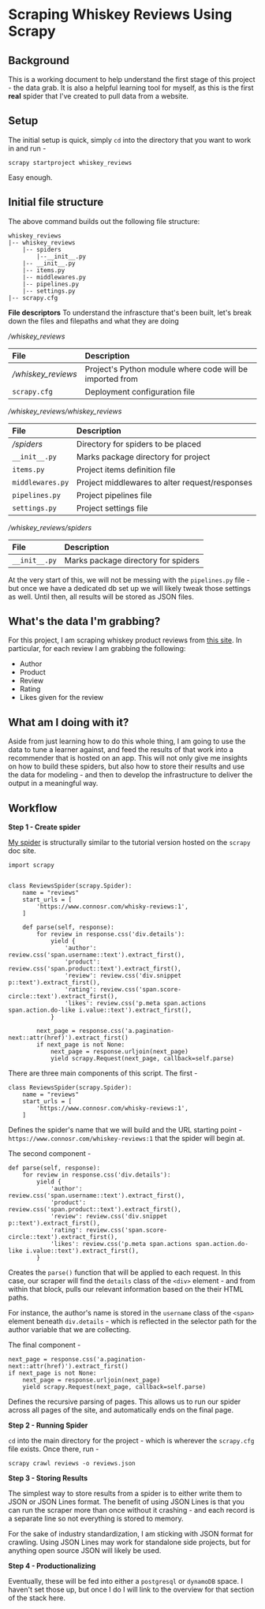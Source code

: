 Scraping Whiskey Reviews Using Scrapy
===

## Background
This is a working document to help understand the first stage of this project - the data grab. It is also a helpful learning tool for myself, as this is the first **real** spider that I've created to pull data from a website.

## Setup
The initial setup is quick, simply `cd` into the directory that you want to work in and run - 

```
scrapy startproject whiskey_reviews
```
Easy enough. 

## Initial file structure
The above command builds out the following file structure:

```
whiskey_reviews
|-- whiskey_reviews
	|-- spiders
		|--__init__.py
	|-- __init__.py
	|-- items.py
	|-- middlewares.py	
	|-- pipelines.py
	|-- settings.py
|-- scrapy.cfg
```
**File descriptors**
To understand the infrascture that's been built, let's break down the files and filepaths and what they are doing

*/whiskey_reviews*

| File        | Description  |
| :-------------|:---------|
| */whiskey_reviews* | Project's Python module where code will be imported from |
| `scrapy.cfg` | Deployment configuration file |

*/whiskey_reviews/whiskey_reviews*

| File        | Description  |
| :-------------|:---------|
| */spiders* | Directory for spiders to be placed |
| `__init__.py` | Marks package directory for project |
| `items.py` | Project items definition file |
| `middlewares.py` | Project middlewares to alter request/responses |
| `pipelines.py` | Project pipelines file |
| `settings.py` | Project settings file |

*/whiskey_reviews/spiders*

| File        | Description  |
| :-------------|:---------|
| `__init__.py` | Marks package directory for spiders |

At the very start of this, we will not be messing with the `pipelines.py` file - but once we have a dedicated db set up we will likely tweak those settings as well. Until then, all results will be stored as JSON files.

## What's the data I'm grabbing?
For this project, I am scraping whiskey product reviews from [this site](http://www.connosr.com/). In particular, for each review I am grabbing the following: 

- Author
- Product
- Review
- Rating
- Likes given for the review

## What am I doing with it?
Aside from just learning how to do this whole thing, I am going to use the data to tune a learner against, and feed the results of that work into a recommender that is hosted on an app. This will not only give me insights on how to build these spiders, but also how to store their results and use the data for modeling - and then to develop the infrastructure to deliver the output in a meaningful way. 

## Workflow

**Step 1 - Create spider**

[My spider](whiskey_reviews/whiskey_reviews/spiders/reviews_spider.py) is structurally similar to the tutorial version hosted on the `scrapy` doc site. 

```
import scrapy


class ReviewsSpider(scrapy.Spider):
    name = "reviews"
    start_urls = [
        'https://www.connosr.com/whisky-reviews:1',
    ]

    def parse(self, response):
        for review in response.css('div.details'):
            yield {
                'author': review.css('span.username::text').extract_first(),
                'product': review.css('span.product::text').extract_first(),
                'review': review.css('div.snippet p::text').extract_first(),
                'rating': review.css('span.score-circle::text').extract_first(),
                'likes': review.css('p.meta span.actions span.action.do-like i.value::text').extract_first(),
            }

        next_page = response.css('a.pagination-next::attr(href)').extract_first()
        if next_page is not None:
            next_page = response.urljoin(next_page)
            yield scrapy.Request(next_page, callback=self.parse)
``` 

There are three main components of this script. The first - 

```
class ReviewsSpider(scrapy.Spider):
    name = "reviews"
    start_urls = [
        'https://www.connosr.com/whisky-reviews:1',
    ]
```

Defines the spider's name that we will build and the URL starting point - `https://www.connosr.com/whiskey-reviews:1` that the spider will begin at.

The second component - 

```
def parse(self, response):
    for review in response.css('div.details'):
        yield {
            'author': review.css('span.username::text').extract_first(),
            'product': review.css('span.product::text').extract_first(),
            'review': review.css('div.snippet p::text').extract_first(),
            'rating': review.css('span.score-circle::text').extract_first(),
            'likes': review.css('p.meta span.actions span.action.do-like i.value::text').extract_first(),
        }
```

Creates the `parse()` function that will be applied to each request. In this case, our scraper will find the `details` class of the `<div>` element - and from within that block, pulls our relevant information based on the their HTML paths.

For instance, the author's name is stored in the `username` class of the `<span>` element beneath `div.details` - which is reflected in the selector path for the author variable that we are collecting.

The final component - 

```
next_page = response.css('a.pagination-next::attr(href)').extract_first()
if next_page is not None:
    next_page = response.urljoin(next_page)
    yield scrapy.Request(next_page, callback=self.parse)
```

Defines the recursive parsing of pages. This allows us to run our spider across all pages of the site, and automatically ends on the final page. 

**Step 2 - Running Spider**

`cd` into the main directory for the project - which is wherever the `scrapy.cfg` file exists. Once there, run -

```
scrapy crawl reviews -o reviews.json
```


**Step 3 - Storing Results**

The simplest way to store results from a spider is to either write them to JSON or JSON Lines format. The benefit of using JSON Lines is that you can run the scraper more than once without it crashing - and each record is a separate line so not everything is stored to memory.

For the sake of industry standardization, I am sticking with JSON format for crawling. Using JSON Lines may work for standalone side projects, but for anything open source JSON will likely be used.

**Step 4 - Productionalizing**

Eventually, these will be fed into either a `postgresql` or `dynamoDB` space. I haven't set those up, but once I do I will link to the overview for that section of the stack here. 